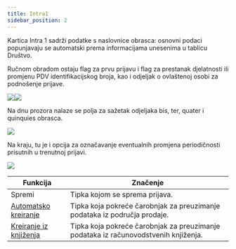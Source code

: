 ```yaml
---
title: Intra1
sidebar_position: 2
---
```


Kartica Intra 1 sadrži podatke s naslovnice obrasca: osnovni podaci popunjavaju se automatski prema informacijama unesenima u tablicu Društvo. 

Ručnom obradom ostaju flag za prvu prijavu i flag za prestanak djelatnosti ili promjenu PDV identifikacijskog broja, kao i odjeljak o ovlaštenoj osobi za podnošenje prijave.  

![](/img/it-it/finance-area/declarations/intrastat/create-intrastat1/intra1/image01.png)![](/img/it-it/finance-area/declarations/intrastat/create-intrastat1/intra1/image02.png)


Na dnu prozora nalaze se polja za sažetak odjeljaka bis, ter, quater i quinquies obrasca.

![](/img/it-it/finance-area/declarations/intrastat/create-intrastat1/intra1/image03.png)

Na kraju, tu je i opcija za označavanje eventualnih promjena periodičnosti prisutnih u trenutnoj prijavi.  

![](/img/it-it/finance-area/declarations/intrastat/create-intrastat1/intra1/image04.png)




| Funkcija | Značenje |
| --- | --- |
| Spremi | Tipka kojom se sprema prijava. |
|  [Automatsko kreiranje](/docs/finance-area/declarations/intrastat/automatic-creation-intrastat1/automatic-creation)  | Tipka koja pokreće čarobnjak za preuzimanje podataka iz područja prodaje. |
|  [Kreiranje iz knjiženja](/docs/finance-area/declarations/intrastat/create-from-records-intrastat1/create-from-records-intrastat1-intro)  | Tipka koja pokreće čarobnjak za preuzimanje podataka iz računovodstvenih knjiženja. |







